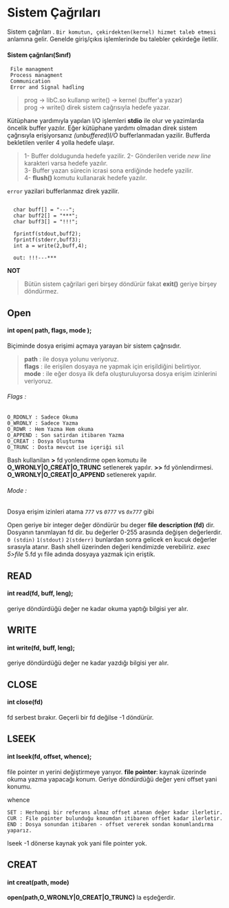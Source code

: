 # Sistem Çağrıları

Sistem çağrıları . ```Bir komutun, çekirdekten(kernel) hizmet taleb etmesi```
anlamına gelir. Genelde giriş/çıkıs işlemlerinde bu talebler çekirdeğe iletilir.

#### Sistem çağrıları(Sınıf)
```
 File managment
 Process managment
 Communication
 Error and Signal hadling
```

>prog -> libC.so kullanıp write() -> kernel (buffer'a yazar)</br>
>prog -> write() direk sistem cağrısıyla hedefe yazar.

Kütüphane yardımıyla yapılan I/O işlemleri **stdio** ile olur ve yazimlarda öncelik buffer yazılır.
Eğer kütüphane yardımı olmadan direk sistem çağrısıyla erişiyorsanız *(unbuffered)I/O* bufferlanmadan yazilir.
Bufferda bekletilen veriler 4 yolla hedefe ulaşır.
> 1- Buffer doldugunda hedefe yazilir.
> 2- Gönderilen veride *new line* karakteri varsa hedefe yazılır.</br>
> 3- Buffer yazan sürecin icrasi sona erdiğinde hedefe yazilir.</br>
> 4- **flush()** komutu kullanarak hedefe yazılır.</br>

``error`` yazilari bufferlanmaz direk yazilir.
```

  char buff[] = "---";
  char buff2[] = "***";
  char buff3[] = "!!!";

  fprintf(stdout,buff2);
  fprintf(stderr,buff3);
  int a = write(2,buff,4);

  out: !!!---***  
```

**NOT**
>Bütün sistem çağrilari geri birşey döndürür fakat **exit()** geriye birşey döndürmez.

## Open

 #### int open( path, flags, mode );
 Biçiminde dosya erişimi açmaya yarayan bir sistem çağrısıdır.


  > **path** : ile dosya yolunu veriyoruz.</br>
  > **flags** : ile erişilen dosyaya ne yapmak için erişildiğini belirtiyor. </br>
  > **mode** : ile eğer dosya ilk defa oluşturuluyorsa dosya erişim izinlerini veriyoruz.


  ###### Flags :
  ```
  O_RDONLY : Sadece Okuma
  0_WRONLY : Sadece Yazma
  O_RDWR : Hem Yazma Hem okuma
  O_APPEND : Son satirdan itibaren Yazma
  O_CREAT : Dosya Oluşturma
  O_TRUNC : Dosta mevcut ise içeriği sil
  ```
  Bash kullanilan **>** fd yonlendirme  open komutu ile
  **O_WRONLY|O_CREAT|O_TRUNC** setlenerek yapılır.
  **>>** fd yönlendirmesi.
  **O_WRONLY|O_CREAT|O_APPEND** setlenerek yapılır.

  ###### Mode :
   Dosya erişim izinleri atama *```777```* vs *```0777```* vs *```0x777```* gibi

   Open geriye bir integer değer döndürür bu deger **file description (fd)** dir. Dosyanın tanımlayan fd dir.
   bu değerler 0-255 arasında değişen değerlerdir. ```0 (stdin)``` ```1(stdout)``` ```2(stderr)```
   bunlardan sonra gelicek en kucuk değerler sırasıyla atanır. Bash shell üzerinden değeri kendimizde verebiliriz.
   *exec 5>file* 5.fd yı file adında dosyaya yazmak için eriştik.

   ## READ

   #### int read(fd, buff, leng);

   geriye döndürdüğü değer ne kadar okuma yaptığı bilgisi yer alır.

   ## WRITE
   #### int write(fd, buff, leng);

   geriye döndürdüğü değer ne kadar yazdığı bilgisi yer alır.

   ## CLOSE

   #### int close(fd)

   fd serbest bırakır. Geçerli bir fd değilse -1 döndürür.

   ## LSEEK

   #### int lseek(fd, offset, whence);

   file pointer ın yerini değiştirmeye yarıyor.
   **file pointer**: kaynak üzerinde okuma yazma yapacağı konum.
   Geriye döndürdüğü değer yeni offset yani konumu.

  whence
   ```
   SET : Herhangi bir referans almaz offset atanan değer kadar ilerletir.
   CUR : File pointer bulunduğu konumdan itibaren offset kadar ilerletir.
   END : Dosya sonundan itibaren - offset vererek sondan konumlandırma yaparız.

   ```
   lseek -1 dönerse kaynak yok yani file pointer yok.

   ## CREAT

   #### int creat(path, mode)

   **open(path,O_WRONLY|0_CREAT|O_TRUNC)** la eşdeğerdir.
